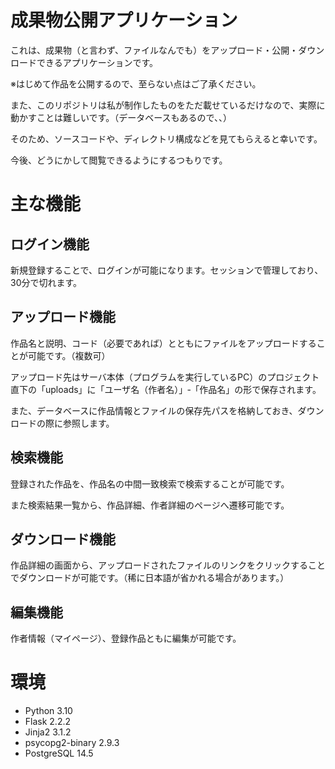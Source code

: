 # 成果物公開アプリケーション
これは、成果物（と言わず、ファイルなんでも）をアップロード・公開・ダウンロードできるアプリケーションです。

※はじめて作品を公開するので、至らない点はご了承ください。

また、このリポジトリは私が制作したものをただ載せているだけなので、実際に動かすことは難しいです。（データベースもあるので、、）

そのため、ソースコードや、ディレクトリ構成などを見てもらえると幸いです。

今後、どうにかして閲覧できるようにするつもりです。



# 主な機能
## ログイン機能
新規登録することで、ログインが可能になります。セッションで管理しており、30分で切れます。

## アップロード機能
作品名と説明、コード（必要であれば）とともにファイルをアップロードすることが可能です。（複数可）

アップロード先はサーバ本体（プログラムを実行しているPC）のプロジェクト直下の「uploads」に「ユーザ名（作者名）」‐「作品名」の形で保存されます。

また、データベースに作品情報とファイルの保存先パスを格納しておき、ダウンロードの際に参照します。

## 検索機能
登録された作品を、作品名の中間一致検索で検索することが可能です。

また検索結果一覧から、作品詳細、作者詳細のページへ遷移可能です。

## ダウンロード機能
作品詳細の画面から、アップロードされたファイルのリンクをクリックすることでダウンロードが可能です。（稀に日本語が省かれる場合があります。）

## 編集機能
作者情報（マイページ）、登録作品ともに編集が可能です。

# 環境
- Python 3.10
- Flask 2.2.2
- Jinja2 3.1.2
- psycopg2-binary 2.9.3
- PostgreSQL 14.5
